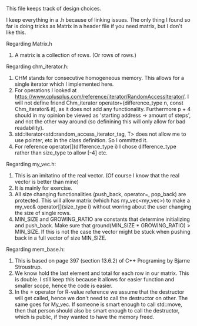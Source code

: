 This file keeps track of design choices.

I keep everything in a .h because of linking issues. The only thing I found so far is doing tricks as Matrix<int> in a header file if you need matrix, but I don't like this.

Regarding Matrix.h
1. A matrix is a collection of rows. (Or rows of rows.)

Regarding chm_iterator.h:
1. CHM stands for consecutive homogeneous memory. This allows for a single iterator which I implemented here. 
2. For operations I looked at https://www.cplusplus.com/reference/iterator/RandomAccessIterator/. I will not define friend Chm_iterator operator+(difference_type n, const Chm_iterator& it), as it does not add any functionality.
Furthermore p + 4 should in my opinion be viewed as 'starting address -> amount of steps', and not the other way around (so definining this will only allow for bad readability).
3. std::iterator<std::random_access_iterator_tag, T> does not allow me to use pointer, etc in the class definition. So I ommitted it.
4. For reference operator[](difference_type i) I chose difference_type rather than size_type to allow [-4] etc.

Regarding my_vec.h:
1. This is an imitatino of the real vector. (Of course I know that the real vector is better than mine)
2. It is mainly for exercise. 
3. All size changing functionalities (push_back, operator=, pop_back) are protected. This will allow matrix (which has my_vec<my_vec<T>>) to make a my_vec<T>& operator[](size_type i)
without worring about the user changing the size of single rows.
4. MIN_SIZE and GROWING_RATIO are constants that determine initializing and push_back. Make sure that ground(MIN_SIZE * GROWING_RATIO) > MIN_SIZE.
If this is not the case the vector might be stuck when pushing back in a full vector of size MIN_SIZE.

Regarding mem_base.h:
1. This is based on page 397 (section 13.6.2) of C++ Programing by Bjarne Stroustrup.
2. We know hold the last element and total for each row in our matrix. This is double.
I still keep this because it allows for easier function and smaller scope, hence the code is easier.
3. In the = operator for R-value reference we assume that the destructor will get called, hence we don't need to call the destructor on other. 
The same goes for My_vec. If someone is smart enough to call std::move, then that person should also be smart enough to call the destructor, which is public, if 
they wanted to have the memory freed.